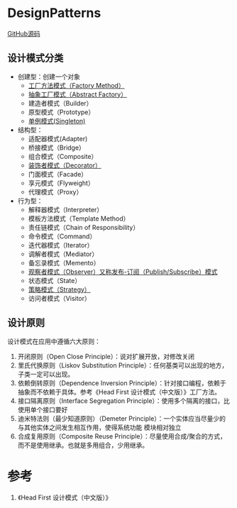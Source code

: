 # DesignPatterns

[GitHub源码](https://github.com/wangchunfan/DesignPatterns)


## 设计模式分类

- 创建型：创建一个对象
    - [工厂方法模式（Factory Method）](/Factory)
    - [抽象工厂模式（Abstract Factory）](/Factory)
    - 建造者模式（Builder）
    - 原型模式（Prototype）
    - [单例模式(Singleton) ](/Singleton)
- 结构型：
    - 适配器模式(Adapter)
    - 桥接模式（Bridge）
    - 组合模式（Composite）
    - [装饰者模式（Decorator）](/Decotator)
    - 门面模式（Facade）
    - 享元模式（Flyweight）
    - 代理模式（Proxy） 
- 行为型：
    - 解释器模式（Interpreter）
    - 模板方法模式（Template Method）
    - 责任链模式（Chain of Responsibility）
    - 命令模式（Command）
    - 迭代器模式（Iterator）
    - 调解者模式（Mediator）
    - 备忘录模式（Memento）
    - [观察者模式（Observer）又称发布-订阅（Publish/Subscribe）模式](/Observer)
    - 状态模式（State）
    - [策略模式（Strategy）](/Strategy)
    - 访问者模式（Visitor）

## 设计原则

设计模式在应用中遵循六大原则：

1. 开闭原则（Open Close Principle）：说对扩展开放，对修改关闭
2. 里氏代换原则（Liskov Substitution Principle）：任何基类可以出现的地方，子类一定可以出现。
3. 依赖倒转原则（Dependence Inversion Principle）：针对接口编程，依赖于抽象而不依赖于具体。参考《Head First 设计模式（中文版）》工厂方法。
4. 接口隔离原则（Interface Segregation Principle）：使用多个隔离的接口，比使用单个接口要好
5. 迪米特法则（最少知道原则）（Demeter Principle）：一个实体应当尽量少的与其他实体之间发生相互作用，使得系统功能 模块相对独立
6. 合成复用原则（Composite Reuse Principle）：尽量使用合成/聚合的方式，而不是使用继承。也就是多用组合，少用继承。

# 参考

1. 《Head First 设计模式（中文版）》
